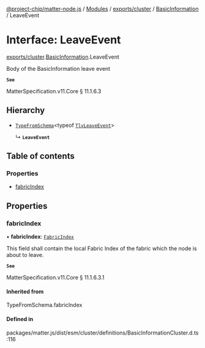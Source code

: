 [@project-chip/matter-node.js](../README.md) / [Modules](../modules.md) / [exports/cluster](../modules/exports_cluster.md) / [BasicInformation](../modules/exports_cluster.BasicInformation.md) / LeaveEvent

# Interface: LeaveEvent

[exports/cluster](../modules/exports_cluster.md).[BasicInformation](../modules/exports_cluster.BasicInformation.md).LeaveEvent

Body of the BasicInformation leave event

**`See`**

MatterSpecification.v11.Core § 11.1.6.3

## Hierarchy

- [`TypeFromSchema`](../modules/exports_tlv.md#typefromschema)\<typeof [`TlvLeaveEvent`](../modules/exports_cluster.BasicInformation.md#tlvleaveevent)\>

  ↳ **`LeaveEvent`**

## Table of contents

### Properties

- [fabricIndex](exports_cluster.BasicInformation.LeaveEvent.md#fabricindex)

## Properties

### fabricIndex

• **fabricIndex**: [`FabricIndex`](../modules/exports_datatype.md#fabricindex)

This field shall contain the local Fabric Index of the fabric which the node is about to leave.

**`See`**

MatterSpecification.v11.Core § 11.1.6.3.1

#### Inherited from

TypeFromSchema.fabricIndex

#### Defined in

packages/matter.js/dist/esm/cluster/definitions/BasicInformationCluster.d.ts:116

